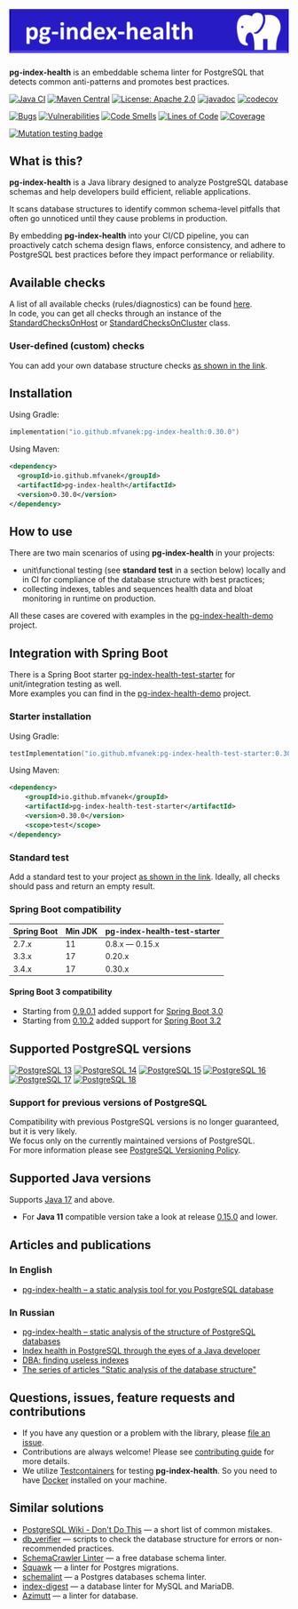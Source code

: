 # ![pg-index-health](https://github.com/mfvanek/pg-index-health/blob/master/logo.png "pg-index-health")

**pg-index-health** is an embeddable schema linter for PostgreSQL that detects common anti-patterns and promotes best practices.

[![Java CI](https://github.com/mfvanek/pg-index-health/actions/workflows/tests.yml/badge.svg)](https://github.com/mfvanek/pg-index-health/actions/workflows/tests.yml "Java CI")
[![Maven Central](https://img.shields.io/maven-central/v/io.github.mfvanek/pg-index-health.svg)](https://search.maven.org/artifact/io.github.mfvanek/pg-index-health/ "Maven Central")
[![License: Apache 2.0](https://img.shields.io/badge/License-Apache%202.0-blue.svg)](https://github.com/mfvanek/pg-index-health/blob/master/LICENSE "Apache License 2.0")
[![javadoc](https://javadoc.io/badge2/io.github.mfvanek/pg-index-health/javadoc.svg)](https://javadoc.io/doc/io.github.mfvanek/pg-index-health "javadoc")
[![codecov](https://codecov.io/gh/mfvanek/pg-index-health/branch/master/graph/badge.svg)](https://codecov.io/gh/mfvanek/pg-index-health)

[![Bugs](https://sonarcloud.io/api/project_badges/measure?project=mfvanek_pg-index-health&metric=bugs)](https://sonarcloud.io/summary/new_code?id=mfvanek_pg-index-health)
[![Vulnerabilities](https://sonarcloud.io/api/project_badges/measure?project=mfvanek_pg-index-health&metric=vulnerabilities)](https://sonarcloud.io/summary/new_code?id=mfvanek_pg-index-health)
[![Code Smells](https://sonarcloud.io/api/project_badges/measure?project=mfvanek_pg-index-health&metric=code_smells)](https://sonarcloud.io/summary/new_code?id=mfvanek_pg-index-health)
[![Lines of Code](https://sonarcloud.io/api/project_badges/measure?project=mfvanek_pg-index-health&metric=ncloc)](https://sonarcloud.io/summary/new_code?id=mfvanek_pg-index-health)
[![Coverage](https://sonarcloud.io/api/project_badges/measure?project=mfvanek_pg-index-health&metric=coverage)](https://sonarcloud.io/summary/new_code?id=mfvanek_pg-index-health)

[![Mutation testing badge](https://img.shields.io/endpoint?style=flat&url=https%3A%2F%2Fbadge-api.stryker-mutator.io%2Fgithub.com%2Fmfvanek%2Fpg-index-health%2Fmaster)](https://dashboard.stryker-mutator.io/reports/github.com/mfvanek/pg-index-health/master)

## What is this?

**pg-index-health** is a Java library designed to analyze PostgreSQL database schemas and help developers build efficient, reliable applications.

It scans database structures to identify common schema-level pitfalls that often go unnoticed until they cause problems in production.

By embedding **pg-index-health** into your CI/CD pipeline, you can proactively catch schema design flaws, enforce consistency, and adhere to PostgreSQL best practices before they impact performance or reliability.

## Available checks

A list of all available checks (rules/diagnostics) can be found [here](doc/available_checks.md).  
In code, you can get all checks through an instance of the [StandardChecksOnHost](pg-index-health-core/src/main/java/io/github/mfvanek/pg/core/checks/host/StandardChecksOnHost.java) or [StandardChecksOnCluster](pg-index-health/src/main/java/io/github/mfvanek/pg/health/checks/cluster/StandardChecksOnCluster.java) class.

### User-defined (custom) checks

You can add your own database structure checks [as shown in the link](doc/custom_checks.md).

## Installation

Using Gradle:

```kotlin
implementation("io.github.mfvanek:pg-index-health:0.30.0")
```

Using Maven:

```xml
<dependency>
  <groupId>io.github.mfvanek</groupId>
  <artifactId>pg-index-health</artifactId>
  <version>0.30.0</version>
</dependency>
```

## How to use

There are two main scenarios of using **pg-index-health** in your projects:
* unit\functional testing (see **standard test** in a section below) locally and in CI for compliance of the database structure with best practices;
* collecting indexes, tables and sequences health data and bloat monitoring in runtime on production.

All these cases are covered with examples in the [pg-index-health-demo](https://github.com/mfvanek/pg-index-health-demo) project.

## Integration with Spring Boot

There is a Spring Boot starter [pg-index-health-test-starter](spring-boot-integration%2Fpg-index-health-test-starter)
for unit/integration testing as well.  
More examples you can find in the [pg-index-health-demo](https://github.com/mfvanek/pg-index-health-demo) project.

### Starter installation

Using Gradle:

```kotlin
testImplementation("io.github.mfvanek:pg-index-health-test-starter:0.30.0")
```

Using Maven:

```xml
<dependency>
    <groupId>io.github.mfvanek</groupId>
    <artifactId>pg-index-health-test-starter</artifactId>
    <version>0.30.0</version>
    <scope>test</scope>
</dependency>
```

### Standard test

Add a standard test to your project [as shown in the link](doc/standard_test.md). Ideally, all checks should pass and return an empty result.

### Spring Boot compatibility

| Spring Boot | Min JDK | pg-index-health-test-starter |
|-------------|---------|------------------------------|
| 2.7.x       | 11      | 0.8.x — 0.15.x               |
| 3.3.x       | 17      | 0.20.x                       |
| 3.4.x       | 17      | 0.30.x                       |

#### Spring Boot 3 compatibility

* Starting from [0.9.0.1](https://github.com/mfvanek/pg-index-health-test-starter/releases/tag/v.0.9.0.1)
  added support for [Spring Boot 3.0](https://github.com/spring-projects/spring-boot/wiki/Spring-Boot-3.0-Migration-Guide#auto-configuration-files)
* Starting from [0.10.2](https://github.com/mfvanek/pg-index-health-test-starter/releases/tag/v.0.10.2)
  added support for [Spring Boot 3.2](https://github.com/spring-projects/spring-framework/wiki/Upgrading-to-Spring-Framework-6.x#parameter-name-retention)

## Supported PostgreSQL versions

[![PostgreSQL 13](https://img.shields.io/badge/PostgreSQL-13-green.svg)](https://www.postgresql.org/about/news/postgresql-13-released-2077/ "PostgreSQL 13")
[![PostgreSQL 14](https://img.shields.io/badge/PostgreSQL-14-green.svg)](https://www.postgresql.org/about/news/postgresql-14-released-2318/ "PostgreSQL 14")
[![PostgreSQL 15](https://img.shields.io/badge/PostgreSQL-15-green.svg)](https://www.postgresql.org/about/news/postgresql-15-released-2526/ "PostgreSQL 15")
[![PostgreSQL 16](https://img.shields.io/badge/PostgreSQL-16-green.svg)](https://www.postgresql.org/about/news/postgresql-16-released-2715/ "PostgreSQL 16")
[![PostgreSQL 17](https://img.shields.io/badge/PostgreSQL-17-green.svg)](https://www.postgresql.org/about/news/postgresql-17-released-2936/ "PostgreSQL 17")
[![PostgreSQL 18](https://img.shields.io/badge/PostgreSQL-18-green.svg)](https://www.postgresql.org/about/news/postgresql-18-released-3142/ "PostgreSQL 18")

### Support for previous versions of PostgreSQL

Compatibility with previous PostgreSQL versions is no longer guaranteed, but it is very likely.  
We focus only on the currently maintained versions of PostgreSQL.  
For more information please see [PostgreSQL Versioning Policy](https://www.postgresql.org/support/versioning/).

## Supported Java versions

Supports [Java 17](https://www.java.com/en/) and above.

- For **Java 11** compatible version take a look at release [0.15.0](https://github.com/mfvanek/pg-index-health/releases/tag/v.0.15.0) and lower.

## Articles and publications

### In English

* [pg-index-health – a static analysis tool for you PostgreSQL database](https://dev.to/mfvanek/pg-index-health-a-static-analysis-tool-for-you-postgresql-database-2no5)

### In Russian

* [pg-index-health – static analysis of the structure of PostgreSQL databases](https://habr.com/ru/articles/871546/)
* [Index health in PostgreSQL through the eyes of a Java developer](https://habr.com/ru/post/490824/)
* [DBA: finding useless indexes](https://habr.com/ru/companies/tensor/articles/488104/)
* [The series of articles "Static analysis of the database structure"](https://habr.com/ru/articles/800121/)

## Questions, issues, feature requests and contributions

* If you have any question or a problem with the library, please [file an issue](https://github.com/mfvanek/pg-index-health/issues).
* Contributions are always welcome! Please see [contributing guide](CONTRIBUTING.md) for more details.
* We utilize [Testcontainers](https://www.testcontainers.org/) for testing **pg-index-health**. 
So you need to have [Docker](https://www.docker.com/) installed on your machine.

## Similar solutions

- [PostgreSQL Wiki - Don't Do This](https://wiki.postgresql.org/wiki/Don%27t_Do_This) — a short list of common mistakes.
- [db_verifier](https://github.com/sdblist/db_verifier) — scripts to check the database structure for errors or non-recommended practices.
- [SchemaCrawler Linter](https://www.schemacrawler.com/lint.html) — a free database schema linter.
- [Squawk](https://github.com/sbdchd/squawk) — a linter for Postgres migrations.
- [schemalint](https://github.com/kristiandupont/schemalint) — a Postgres databases schema linter.
- [index-digest](https://github.com/macbre/index-digest) — a database linter for MySQL and MariaDB.
- [Azimutt](https://azimutt.app/features/analysis) — a linter for database.
